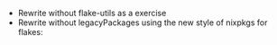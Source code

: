 - Rewrite without flake-utils as a exercise
- Rewrite without legacyPackages using the new style of nixpkgs for flakes:
